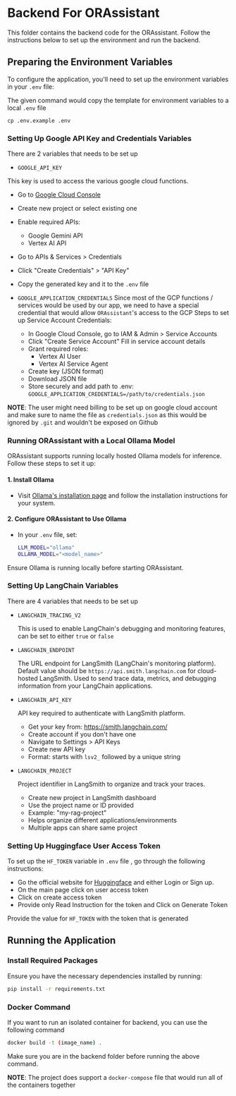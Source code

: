 # Backend For ORAssistant

This folder contains the backend code for the ORAssistant. Follow the instructions below to set up the environment and run the backend.

## Preparing the Environment Variables

To configure the application, you'll need to set up the environment variables in your `.env` file:

The given command would copy the template for environment variables to a local `.env` file 


```
cp .env.example .env
```


### Setting Up Google API Key and Credentials Variables

There are 2 variables that needs to be set up

- `GOOGLE_API_KEY`

This key is used to access the various google cloud functions.
  - Go to [Google Cloud Console](https://console.cloud.google.com/)
  - Create new project or select existing one
  - Enable required APIs:
       - Google Gemini API
       - Vertex AI API
  - Go to APIs & Services > Credentials
  - Click "Create Credentials" > "API Key"
  - Copy the generated key and it to the `.env` file
  
- `GOOGLE_APPLICATION_CREDENTIALS`
  Since most of the GCP functions / services would be used by our app, we need to have a special credential that would allow `ORAssistant`'s access to the GCP
    Steps to set up Service Account Credentials:
  - In Google Cloud Console, go to IAM & Admin > Service Accounts
  - Click "Create Service Account"
  Fill in service account details
  -  Grant required roles:
       - Vertex AI User
       - Vertex AI Service Agent
  - Create key (JSON format)
  - Download JSON file
  - Store securely and add path to .env:
       `GOOGLE_APPLICATION_CREDENTIALS=/path/to/credentials.json`

**NOTE**: The user might need billing to be set up on google cloud account and make sure to name the file as `credentials.json`  as this would be ignored by `.git` and wouldn't be exposed on Github

### Running ORAssistant with a Local Ollama Model

ORAssistant supports running locally hosted Ollama models for inference. Follow these steps to set it up:

#### 1. Install Ollama  
- Visit [Ollama's installation page](https://ollama.com/download) and follow the installation instructions for your system.

#### 2. Configure ORAssistant to Use Ollama  
- In your `.env` file, set:  
  ```bash
  LLM_MODEL="ollama"
  OLLAMA_MODEL="<model_name>"

Ensure Ollama is running locally before starting ORAssistant.

### Setting Up LangChain Variables

There are 4 variables that needs to be set up

- `LANGCHAIN_TRACING_V2` 
  
  This is used to enable LangChain's debugging and monitoring features,
  can be set to either `true` or `false`

- `LANGCHAIN_ENDPOINT`
  
  The URL endpoint for LangSmith (LangChain's monitoring platform). 
  Default value should be `https://api.smith.langchain.com` for cloud-hosted LangSmith.
  Used to send trace data, metrics, and debugging information from your LangChain applications.

- `LANGCHAIN_API_KEY`
  
    API key required to authenticate with LangSmith platform.
  - Get your key from: https://smith.langchain.com/
  - Create account if you don't have one
  - Navigate to Settings > API Keys
  - Create new API key
  - Format: starts with `lsv2_` followed by a unique string
  
- `LANGCHAIN_PROJECT`
    
    Project identifier in LangSmith to organize and track your traces.
  - Create new project in LangSmith dashboard
  - Use the project name or ID provided
  - Example: "my-rag-project"
  - Helps organize different applications/environments
  - Multiple apps can share same project
  

### Setting Up Huggingface User Access Token

To set up the `HF_TOKEN` variable in `.env` file , go through the following instructions:

- Go the official website for [Huggingface](https://huggingface.co/) and either Login or Sign up.
- On the main page click on user access token
- Click on create access token
- Provide only Read Instruction for the token and Click on Generate Token
  
  


Provide the value for `HF_TOKEN` with the token that is generated

## Running the Application

### Install Required Packages

Ensure you have the necessary dependencies installed by running:

```bash
pip install -r requirements.txt
```
### Docker Command

If you want to run an isolated container for backend, you can use the following command 

```bash
docker build -t (image_name) .
```

Make sure you are in the backend folder before running the above command.

**NOTE**: The project does support a `docker-compose` file that would run all of the containers together
